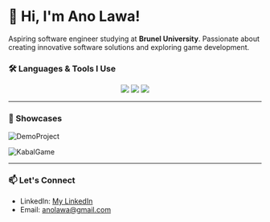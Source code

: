 # 👋 Hi, I'm Ano Lawa!

Aspiring software engineer studying at **Brunel University**. Passionate about creating innovative software solutions and exploring game development.

### 🛠️ Languages & Tools I Use
<div align="center">
  <img src="https://img.shields.io/badge/C%23-239120?style=for-the-badge&logo=c-sharp&logoColor=white" />
  <img src="https://img.shields.io/badge/Unity-000000?style=for-the-badge&logo=unity&logoColor=white" />
  <img src="https://img.shields.io/badge/JavaScript-F7DF1E?style=for-the-badge&logo=javascript&logoColor=black" />
</div>

---

### 🔭 Showcases

![DemoProject](https://github.com/user-attachments/assets/8dca05e7-acd6-4f68-990f-cb837795a7d6)

![KabalGame](https://github.com/user-attachments/assets/8ee83e35-75d4-4387-856c-589e009273c4)

---

### 📫 Let's Connect
- LinkedIn: [My LinkedIn](https://www.linkedin.com/in/ano-lawa-184176236/)
- Email: [anolawa@gmail.com](mailto:anolawa@gmail.com)
